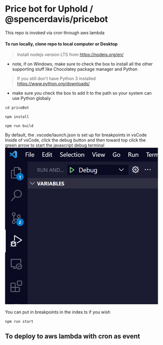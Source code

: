 # Price bot for Uphold / @spencerdavis/pricebot

This repo is invoked via cron through aws lambda

#### To run locally, clone repo to local computer or Desktop

> Install nodejs version LTS from https://nodejs.org/en/
- note, if on Windows, make sure to check the box to install all the other supporting stuff like Chocolatey package manager and Python
> If you still don't have Python 3 installed https://www.python.org/downloads/
- make sure you check the box to add it to the path so your system can use Python globaly

```
cd priceBot
```
```
npm install
```
```
npm run build
```
By default, the .vscode/launch.json is set up for breakpoints in vsCode
Inside of vsCode, click the debug button and then toward top click the green arrow to start the javascript debug terminal
![debug](docs/img/debug.png)
<!-- [<img src="docs/img/debug.png" width="200" height="200">] -->

You can put in breakpoints in the index.ts if you wish

```
npm run start
```

## To deploy to aws lambda with cron as event